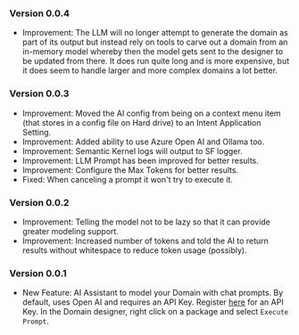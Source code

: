 ### Version 0.0.4

- Improvement: The LLM will no longer attempt to generate the domain as part of its output but instead rely on tools to carve out a domain from an in-memory model whereby then the model gets sent to the designer to be updated from there. It does run quite long and is more expensive, but it does seem to handle larger and more complex domains a lot better.

### Version 0.0.3

- Improvement: Moved the AI config from being on a context menu item (that stores in a config file on Hard drive) to an Intent Application Setting.
- Improvement: Added ability to use Azure Open AI and Ollama too.
- Improvement: Semantic Kernel logs will output to SF logger.
- Improvement: LLM Prompt has been improved for better results.
- Improvement: Configure the Max Tokens for better results.
- Fixed: When canceling a prompt it won't try to execute it.

### Version 0.0.2

- Improvement: Telling the model not to be lazy so that it can provide greater modeling support.
- Improvement: Increased number of tokens and told the AI to return results without whitespace to reduce token usage (possibly).

### Version 0.0.1

- New Feature: AI Assistant to model your Domain with chat prompts. By default, uses Open AI and requires an API Key. Register [here](https://platform.openai.com/api-keys) for an API Key. In the Domain designer, right click on a package and select `Execute Prompt`.